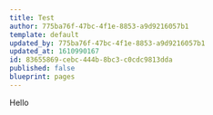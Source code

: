 ```yaml
---
title: Test
author: 775ba76f-47bc-4f1e-8853-a9d9216057b1
template: default
updated_by: 775ba76f-47bc-4f1e-8853-a9d9216057b1
updated_at: 1610990167
id: 83655869-cebc-444b-8bc3-c0cdc9813dda
published: false
blueprint: pages
---
```

Hello